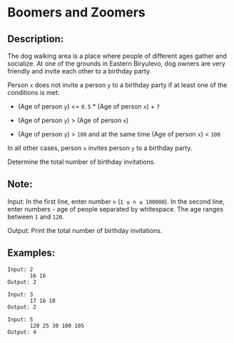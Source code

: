 # Boomers and Zoomers

## Description:

The dog walking area is a place where people of different ages gather and socialize. At one of the grounds in Eastern Biryulevo, dog owners are very friendly and invite each other to a birthday party.

Person `x` does not invite a person `y` to a birthday party if at least one of the conditions is met:

- (Age of person `y`) <= `0.5` * (Age of person `x`) + `7`

- (Age of person `y`) > (Age of person `x`)

- (Age of person `y`) > `100` and at the same time (Age of person `x`) < `100`

In all other cases, person `x` invites person `y` to a birthday party.

Determine the total number of birthday invitations.

## Note:

Input: In the first line, enter number `n` (`1 ≤ n ≤ 100000`). In the second line, enter numbers - age of people separated by whitespace. The age ranges between `1` and `120`.

Output: Print the total number of birthday invitations.

## Examples:

```
Input: 2
       16 16
Output: 2
```
```
Input: 3
       17 16 18
Output: 2
```
```
Input: 5
       120 25 30 100 105
Output: 4
```
